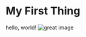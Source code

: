 # My First Thing

hello, world!
![great image](http://www.wallpapers-web.com/data/out/93/4562912-great-wallpapers.jpg)
